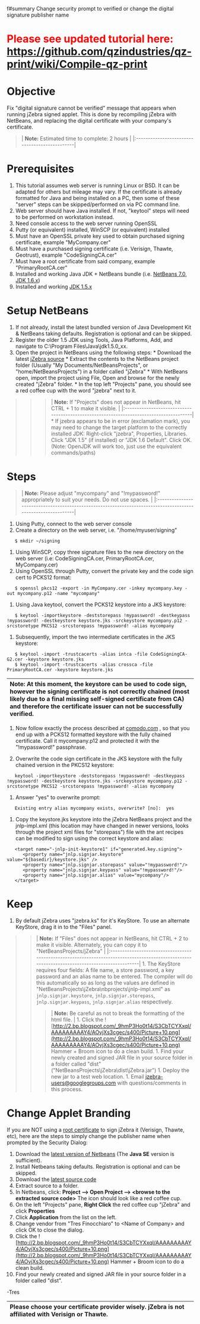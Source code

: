 f#summary Change security prompt to verified or change the digital signature publisher name

# <font color='red'>Please see updated tutorial here: <a href='https://github.com/qzindustries/qz-print/wiki/Compile-qz-print'>https://github.com/qzindustries/qz-print/wiki/Compile-qz-print</a></font> #
# Objective #

Fix "digital signature cannot be verified" message that appears when running jZebra signed applet.  This is done by recompiling jZebra with NetBeans, and replacing the digital certificate with your company's certificate.

> | **Note:** Estimated time to complete: 2 hours |
|:----------------------------------------------|

# Prerequisites #

  1. This tutorial assumes web server is running Linux or BSD. It can be adapted for others but mileage may vary.  If the certificate is already formatted for Java and being installed on a PC, then some of these "server" steps can be skipped/performed on via PC command line.
  1. Web server should have Java installed.  If not, "keytool" steps will need to be performed on workstation instead.
  1. Need console access to the web server running OpenSSL
  1. Putty (or equivalent) installed, WinSCP (or equivalent) installed
  1. Must have an OpenSSL private key used to obtain purchased signing certificate, example "MyCompany.cer"
  1. Must have a purchased signing certificate (i.e. Verisign, Thawte, Geotrust), example "CodeSigningCA.cer"
  1. Must have a root certificate from said company, example "PrimaryRootCA.cer"
  1. Installed and working Java JDK + NetBeans bundle (i.e. [NetBeans 7.0, JDK 1.6.x](http://www.oracle.com/technetwork/java/javase/downloads/jdk-netbeans-jsp-142931.html))
  1. Installed and working [JDK 1.5.x](http://www.oracle.com/technetwork/java/javase/downloads/index-jdk5-jsp-142662.html)

# Setup NetBeans #
  1. If not already, install the latest bundled version of Java Development Kit & NetBeans taking defaults. Registration is optional and can be skipped.
  1. Register the older 1.5 JDK using Tools, Java Platforms, Add, and navigate to C:\Program Files\Java\jdk1.5.0\_xx.
  1. Open the project in NetBeans using the following steps:
    * Download the latest [jZebra source](http://code.google.com/p/jzebra/downloads/)
    * Extract the contents to the NetBeans project folder (Usually "My Documents/NetBeansProjects", or "home/NetBeansProjects") in a folder called "jZebra"
    * With NetBeans open, import the project using File, Open and browse for the newly created "jZebra" folder.
    * In the top left "Projects" pane, you should see a red coffee cup with the word "jzebra" next to it.
> > > | **Note:**  If "Projects" does not appear in NetBeans, hit CTRL + 1 to make it visible. |
|:---------------------------------------------------------------------------------------|
    * If jzebra appears to be in error (exclamation mark), you may need to change the target platform to the correctly installed JDK: Right-click "jzebra", Properties, Libraries.  Click "JDK 1.5" (if installed) or "JDK 1.6 Default". Click OK. (Note: OpenJDK will work too, just use the equivalent commands/paths)







# Steps #

> | **Note:** Please adjust "mycompany" and "!mypassword!" appropriately to suit your needs.  Do not use spaces. |
|:-------------------------------------------------------------------------------------------------------------|
  1. Using Putty, connect to the web server console
  1. Create a directory on the web server, i.e. "/home/myuser/signing"
```
   $ mkdir ~/signing
```
  1. Using WinSCP, copy three signature files to the new directory on the web server (i.e: CodeSigningCA.cer, PrimaryRootCA.cer, MyCompany.cer)
  1. Using OpenSSL through Putty, convert the private key and the code sign cert to PCKS12 format:
```
   $ openssl pkcs12 -export -in MyCompany.cer -inkey mycompany.key -out mycompany.p12 -name "mycompany"
```
  1. Using Java keytool, convert the PCKS12 keystore into a JKS keystore:
```
   $ keytool -importkeystore -deststorepass !mypassword! -destkeypass !mypassword! -destkeystore keystore.jks -srckeystore mycompany.p12 -srcstoretype PKCS12 -srcstorepass !mypassword! -alias mycompany
```
  1. Subsequently, import the two intermediate certificates in the JKS keystore:
```
   $ keytool -import -trustcacerts -alias intca -file CodeSigningCA-G2.cer -keystore keystore.jks
   $ keytool -import -trustcacerts -alias crossca -file PrimaryRootCA.cer -keystore keystore.jks
```

| **Note:** At this moment, the keystore can be used to code sign, however the signing certificate is not correctly chained (most likely due to a final missing self-signed certificate from CA) and therefore the certificate issuer can not be successfully verified. |
|:----------------------------------------------------------------------------------------------------------------------------------------------------------------------------------------------------------------------------------------------------------------------|

  1. Now follow exactly the process described at
[comodo.com](https://support.comodo.com/index.php?_m=knowledgebase&_a=viewarticle&kbarticleid=1221) ,
so that you end up with a PCKS12 formatted keystore with the fully chained certificate. Call it mycompany.p12 and protected it with the "!mypassword!" passphrase.

  1. Overwrite the code sign certificate in the JKS keystore with the fully chained version in the PKCS12 keystore:
```
   keytool -importkeystore -deststorepass !mypassword! -destkeypass !mypassword! -destkeystore keystore.jks -srckeystore mycompany.p12 -srcstoretype PKCS12 -srcstorepass !mypassword! -alias mycompany
```
  1. Answer "yes" to overwrite prompt:
```
   Existing entry alias mycompany exists, overwrite? [no]:  yes 
```

  1. Copy the keystore.jks keystore into the jZebra NetBeans
project and the jnlp-impl.xml (this location may have changed in newer versions, looks through the project xml files for "storepass") file with the ant recipes can be modified to sign using the correct keystore and alias:
```
   <target name="-jnlp-init-keystore1" if="generated.key.signing">
      <property name="jnlp.signjar.keystore" value="${basedir}/keystore.jks" />
      <property name="jnlp.signjar.storepass" value="!mypassword!"/>
      <property name="jnlp.signjar.keypass" value="!mypassword!"/>
      <property name="jnlp.signjar.alias" value="mycompany"/>
   </target>
```


# Keep #
  1. By default jZebra uses "jzebra.ks" for it's KeyStore.  To use an alternate KeyStore, drag it in to the "Files" panel.
> > | **Note:**  If "Files" does not appear in NetBeans, hit CTRL + 2 to make it visible. Alternately, you can copy it to "NetBeansProjects/jZebra" |
|:----------------------------------------------------------------------------------------------------------------------------------------------|
    1. The KeyStore requires four fields: A file name, a store password, a key password and an alias name to be entered.  The compiler will do this automatically so as long as the values are defined in "NetBeansProjects\jZebra\nbprojects\jnlp-impl.xml" as `jnlp.signjar.keystore`, `jnlp.signjar.storepass`, `jnlp.signjar.keypass`, `jnlp.signjar.alias` respectively.
> > > | **Note:** Be careful as not to break the formatting of the html file.                                                                         |
    1. Click the ![http://2.bp.blogspot.com/_9hmP3Ho0t14/S3CbTCYXxqI/AAAAAAAAAY4/AOvjXs3cgec/s400/Picture+10.png](http://2.bp.blogspot.com/_9hmP3Ho0t14/S3CbTCYXxqI/AAAAAAAAAY4/AOvjXs3cgec/s400/Picture+10.png) Hammer + Broom icon to do a clean build.
    1. Find your newly created and signed JAR file in your source folder in a folder called "dist" ("NetBeansProjects\jZebra\dist\jZebra.jar")
    1. Deploy the new jar to a test web location.
    1. Email jzebra-users@googlegroups.com with questions/comments in this process.






# Change Applet Branding #

If you are NOT using a [root certificate](http://en.wikipedia.org/wiki/Root_certificate) to sign jZebra it (Verisign, Thawte, etc), here are the steps to simply change the publisher name when prompted by the Security Dialog:

  1. Download the [latest version of Netbeans](http://netbeans.org/downloads/) (The **Java SE** version is sufficient).
  1. Install Netbeans taking defaults.  Registration is optional and can be skipped.
  1. Download the [latest source code](http://code.google.com/p/jzebra/downloads)
  1. Extract source to a folder.
  1. In Netbeans, click:  **Project --&gt; Open Project --&gt; &lt;browse to the extracted source code&gt;**  The icon should look like a red coffee cup.
  1. On the left "Projects" pane, **Right Click** the red coffee cup "jZebra" and click **Properties**
  1. Click **Application** from the list on the left.
  1. Change vendor from "Tres Finocchiaro" to &lt;Name of Company&gt; and click OK to close the dialog.
  1. Click the ![http://2.bp.blogspot.com/_9hmP3Ho0t14/S3CbTCYXxqI/AAAAAAAAAY4/AOvjXs3cgec/s400/Picture+10.png](http://2.bp.blogspot.com/_9hmP3Ho0t14/S3CbTCYXxqI/AAAAAAAAAY4/AOvjXs3cgec/s400/Picture+10.png) Hammer + Broom icon to do a clean build.
  1. Find your newly created and signed JAR file in your source folder in a folder called "dist".



-Tres


| Please choose your certificate provider wisely.  jZebra is not affiliated with Verisign or Thawte. |
|:---------------------------------------------------------------------------------------------------|